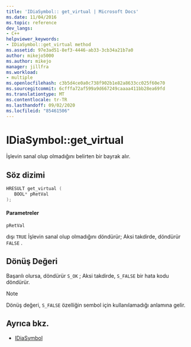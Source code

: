 ```yaml
---
title: 'IDiaSymbol:: get_virtual | Microsoft Docs'
ms.date: 11/04/2016
ms.topic: reference
dev_langs:
- C++
helpviewer_keywords:
- IDiaSymbol::get_virtual method
ms.assetid: 97e3ad51-8ef3-4446-ab33-3cb34a21b7a0
author: mikejo5000
ms.author: mikejo
manager: jillfra
ms.workload:
- multiple
ms.openlocfilehash: c3b5d4ce0a0c738f902b1e82a8633cc025f60e70
ms.sourcegitcommit: 6cfffa72af599a9d667249caaaa411bb28ea69fd
ms.translationtype: MT
ms.contentlocale: tr-TR
ms.lasthandoff: 09/02/2020
ms.locfileid: "85461506"
---
```

# <a name="idiasymbolget_virtual"></a>IDiaSymbol::get_virtual
İşlevin sanal olup olmadığını belirten bir bayrak alır.

## <a name="syntax"></a>Söz dizimi

```C++
HRESULT get_virtual ( 
   BOOL* pRetVal
);
```

#### <a name="parameters"></a>Parametreler
 `pRetVal`

dışı `TRUE` İşlevin sanal olup olmadığını döndürür; Aksi takdirde, döndürür `FALSE` .

## <a name="return-value"></a>Dönüş Değeri
 Başarılı olursa, döndürür `S_OK` ; Aksi takdirde, `S_FALSE` bir hata kodu döndürür.

> [!NOTE]
> Dönüş değeri, `S_FALSE` özelliğin sembol için kullanılamadığı anlamına gelir.

## <a name="see-also"></a>Ayrıca bkz.
- [IDiaSymbol](../../debugger/debug-interface-access/idiasymbol.md)